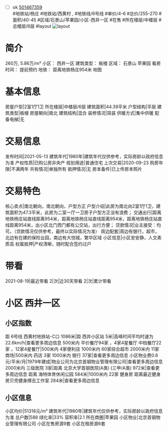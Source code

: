- [ ] ok [501467359](https://bj.5i5j.com/ershoufang/501467359.html)  
 #地铁站/杨庄 #地铁站/西黄村 ,  #地铁线/6号线
#单价/4-6 #总价/255-270 #面积/40-45   #区域/石景山/苹果园/小区-西井一区 #在售 #所在楼层/中楼层 #总楼层/6层 #layout 
![layout](http://image2a.5i5j.com/bdir/layout/dadc84d9d43347e4b48c6617c5571bcf.jpg_P5.jpg) 
# 简介 
 260万,  5.86万/m² 
小区： 西井一区
建筑类型： 板楼
区域： 石景山 苹果园
看房时间： 提前预约
地铁： 距离地铁杨庄954米 地图
# 基本信息 
 房屋户型|2室1厅1卫
所在楼层|中楼层/6层
建筑面积|44.39平米
户型结构|平层
建筑类型|板楼
房屋朝向|南北
建筑结构|混合
装修情况|简装
供暖方式|集中供暖
配备电梯|无
# 交易信息 
 发布时间|2021-05-13
建筑年代|1980年|建筑年代仅供参考，实际房龄以政府信息为准
产权性质|已购公房非央产
规划用途|普通住宅
上次交易|2020-09-23
购房年限|不满两年
共有情况|单独所有
抵押情况|无
房本备件|已上传房本照片
# 交易特色 
 核心卖点|南北朝向，南北朝向，户型方正
户型介绍|此房为南北向2室1厅1卫，建筑面积为47.3平米，此房为二室一厅一卫房子户型方正没有浪费；
交通出行|距离地铁杨庄站直线距离954米，距离地铁杨庄站直线距离954米，距离地铁杨庄站直线距离954米，出小区北门西门都有公交站，出行方便；
贷款情况|业主接受：均可。（贷款情况仅供参考，最终以实际情况为准）
周边配套|周边有银行，超市，北边有在建的保险业园，南边有大悦城，繁华区域
小区信息|小区安安静，人文素质高
权属抵押|产权清晰，随时配合签约过户
# 带看 
 2021-08-19|最近带看	 2|次|近30天带看	 2|次|累计带看
# 小区 西井一区
## 小区指数 
 距 6号线 西黄村地铁站-C口 1086米|距 西井小区站 5米|高峰时间平均时速为22.6km/h|查看更多周边信息
500米内 平价餐厅94家 ，4家4星餐厅
中档餐厅22家 ，12家4星餐厅|500米内 4家便利店
1000米内 60家综合超市
2000米内 11家商场|500米内 药店 3家
1000米内 银行 37家|查看更多周边信息
小区物业费0.6元/平米/月|1979年建成|物业公司为北京首钢物业管理有限公司|查看更多周边信息
2000米内 三级医院 3家|距离 北京大学首钢医院(A类) (三甲/A类) 972米|查看更多周边信息
距离 海特体育休闲公园 584米|1000米内 22家 健身房
距离最近健身房贝壳健身搏击工作室 284米|查看更多周边信息
## 小区信息 
 小区均价|51318元/m²
建筑年代|1980年|建筑年代仅供参考，实际房龄以政府信息为准
总户数|588
绿化率|33%
容积率|2.1
所在商圈|苹果园
小区物业|北京首钢物业管理有限公司
小区在售房源9套
小区在租房源6套
